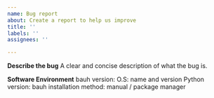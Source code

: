 ```yaml
---
name: Bug report
about: Create a report to help us improve
title: ''
labels: ''
assignees: ''

---
```


**Describe the bug**
A clear and concise description of what the bug is.

**Software Environment**
bauh version: 
O.S: name and version 
Python version:
bauh installation method: manual / package manager
